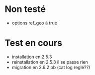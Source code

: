 # Non testé
- options ref_geo à true

# Test en cours
- installation en 2.5.3
- reinstallation en 2.5.3 il se passe rien
- migration en 2.6.2 pb (cat log reglé??)